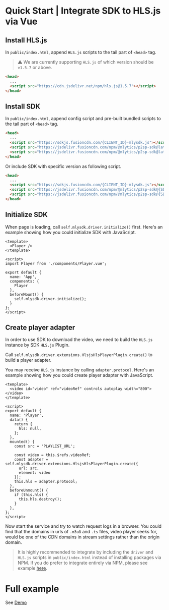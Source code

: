 # Quick Start | Integrate SDK to HLS.js via Vue

## Install HLS.js

In `public/index.html`, append `HLS.js` scripts to the tail part of `<head>` tag.

> ⚠️ We are currently supporting `HLS.js` of which version should be `v1.5.7` or above.

```html
<head>
  ...
  <script src="https://cdn.jsdelivr.net/npm/hls.js@1.5.7"></script>
</head>
```

## Install SDK

In `public/index.html`, append config script and pre-built bundled scripts to the tail part of `<head>` tag.

```html
<head>
  ...
  <script src="https://sdkjs.fusioncdn.com/{CLIENT_ID}-mlysdk.js"></script>
  <script src="https://jsdelivr.fusioncdn.com/npm/@mlytics/p2sp-sdk@latest/bundle/driver.min.js"></script>
  <script src="https://jsdelivr.fusioncdn.com/npm/@mlytics/p2sp-sdk@latest/bundle/peripheral/player/hlsjs-hls.min.js"></script>
</head>
```
Or include SDK with specific version as following script.
```html
<head>
  ...
  <script src="https://sdkjs.fusioncdn.com/{CLIENT_ID}-mlysdk.js"></script>
  <script src="https://jsdelivr.fusioncdn.com/npm/@mlytics/p2sp-sdk@{SDK_VERSION}/bundle/driver.min.js"></script>
  <script src="https://jsdelivr.fusioncdn.com/npm/@mlytics/p2sp-sdk@{SDK_VERSION}/bundle/peripheral/player/hlsjs-hls.min.js"></script>
</head>
```

## Initialize SDK

When page is loading, call `self.mlysdk.driver.initialize()` first. Here's an example showing how you could initialize SDK with JavaScript.

```vue
<template>
  <Player />
</template>

<script>
import Player from './components/Player.vue';

export default {
  name: 'App',
  components: {
    Player
  },
  beforeMount() {
    self.mlysdk.driver.initialize();
  }
};
</script>
```

## Create player adapter

In order to use SDK to download the video, we need to build the `HLS.js` instance by SDK `HLS.js` Plugin.

Call `self.mlysdk.driver.extensions.HlsjsHlsPlayerPlugin.create()` to build a player adapter.

You may receive `HLS.js` instance by calling `adapter.protocol`. Here's an example showing how you could create player adapter with JavaScript.

```vue
<template>
  <video id="video" ref="videoRef" controls autoplay width="800"></video>
</template>

<script>
export default {
  name: 'Player',
  data() {
    return {
      hls: null,
    };
  },
  mounted() {
    const src = 'PLAYLIST_URL';

    const video = this.$refs.videoRef;
    const adapter = self.mlysdk.driver.extensions.HlsjsHlsPlayerPlugin.create({
      url: src,
      element: video
    });
    this.hls = adapter.protocol;
  },
  beforeUnmount() {
    if (this.hls) {
      this.hls.destroy();
    }
  },
};
</script>
```

Now start the service and try to watch request logs in a browser. You could find that the domains in urls of `.m3u8` and `.ts` files, video player seeks for, would be one of the CDN domains in stream settings rather than the origin domain.

> It is highly recommended to integrate by including the `driver` and `HLS.js` scripts in `public/index.html` instead of installing packages via NPM. If you do prefer to integrate entirely via NPM, please see example [here](https://github.com/mlytics/mly-stream-sdk-guide/tree/main/Web%20SDK/Player%20Integrations/HLS.js/Vue/npm).

# Full example

See [Demo](https://github.com/mlytics/mly-stream-sdk-guide/tree/main/Web%20SDK/Player%20Integrations/HLS.js/Vue/html)
